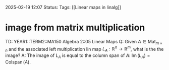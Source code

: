 2025-02-19 12:07
Status: 
Tags: [[Linear maps in linalg]]
# image from matrix multiplication

TD: YEAR1::TERM2::MA150 Algebra 2::05 Linear Maps
Q: Given $A \in \operatorname{Mat}_{m \times n}$ and the associated left multiplication lin map $L_A : \mathbb{R}^n \rightarrow \mathbb{R}^m$, what is the the image?
A: The image of $L_A$ is equal to the column span of $A$: $\operatorname{Im}(L_A) = \operatorname{Colspan}(A)$.
<!--ID: 1739966889069-->
